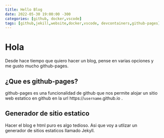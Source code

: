 ```yaml
---
title: Hello Blog
date: 2022-05-30 19:00:00 -300
categories: [github, docker,vscode]
tags: [github,jekill,website,docker,vscode, devcontainers,github-pages]
---
```


# Hola

Desde hace tiempo que quiero hacer un blog, pense en varias opciones y me gusto mucho github-pages.

## ¿Que es github-pages?
github-pages es una funcionalidad de github que nos permite alojar un sitio web estatico en github en la url https://`username`.github.io .

## Generador de sitio estatico
Hacer el blog e html puro es algo tedioso. Asi que voy a utlizar un generador de sitios estaticos llamado Jekyll.


